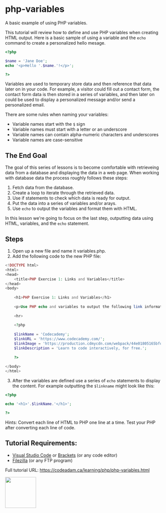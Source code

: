 # php-variables

A basic example of using PHP variables.

This tutorial will review how to define and use PHP variables when creating HTML output. Here is a basic sample of using a variable and the `echo` command to create a personalized hello mesage.

```php
<?php 

$name = 'Jane Doe';
echo '<p>Hello '.$name.'!</p>';

?>
```

Variables are used to temporary store data and then reference that data later on in your code. For example, a visitor could fill out a contact form, the contact form data is then stored in a series of variables, and then later on could be used to display a personalized message and/or send a personalized email.

There are some rules when naming your variables:

- Variable names start with the `$` sign
- Variable names must start with a letter or an underscore
- Variable names can contain alpha-numeric characters and underscores
- Variable names are case-sensitive

## The End Goal

The goal of this series of lessons is to become comfortable with retrieveing data from a database and displaying the data in a web page. When working with database data the process roughly follows these steps:

1. Fetch data from the database.
2. Create a loop to iterate through the retrieved data.
3. Use if statements to check which data is ready for output.
4. Put the data into a series of variables and/or arays.
5. Use `echo` to output the variables and format them with HTML. 

In this lesson we're going to focus on the last step, outputting data using HTML, variables, and the `echo` statement.

## Steps

1. Open up a new file and name it variables.php.
2. Add the following code to the new PHP file:

```php
<!DOCTYPE html>
<html>
<head>
    <title>PHP Exercise 1: Links and Variables</title>
</head>
<body>
    
    <h1>PHP Exercise 1: Links and Variables</h1>
    
    <p>Use PHP echo and variables to output the following link information:</p>
        
    <hr>
    
    <?php
    
    $linkName = 'Codecademy';
    $linkURL = 'https://www.codecademy.com/';
    $linkImage = 'https://production.cdmycdn.com/webpack/44e01805165bfde4e6e4322c540abf81.svg';
    $linkDescription = 'Learn to code interactively, for free.';
    
    ?>
        
</body>
</html>
```

3. After the variables are defined use a series of `echo` statements to display the content. For example outputting the `$linkname` might look like this:

```php
<?php

echo '<h1>'.$linkName.'</h1>';

?>
```

Hints: Convert each line of HTML to PHP one line at a time. Test your PHP after converting each line of code. 

## Tutorial Requirements:

* [Visual Studio Code](https://code.visualstudio.com/) or [Brackets](http://brackets.io/) (or any code editor)
* [Filezilla](https://filezilla-project.org/) (or any FTP program)

Full tutorial URL: https://codeadam.ca/learning/php/php-variables.html

<a href="https://codeadam.ca">
<img src="https://codeadam.ca/images/code-block.png" width="100">
</a>
